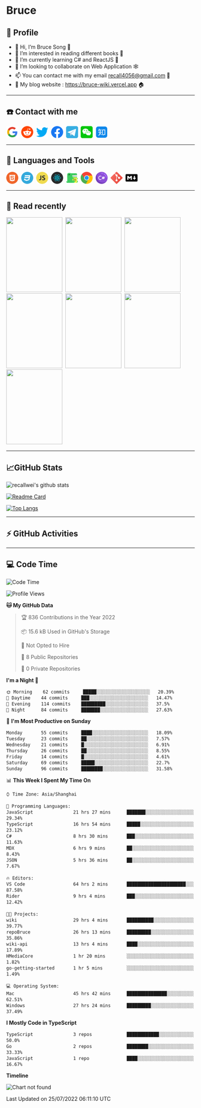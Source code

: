 # Bruce

## 🦁️ Profile

- 👋 Hi, I’m Bruce Song 🦁️
- 👀 I’m interested in reading different books 📖
- 🌱 I’m currently learning C# and ReactJS 🚀
- 💞️ I’m looking to collaborate on Web Application 🕸️
- 📫 You can contact me with my email recall4056@gmail.com 📮
- 📖 My blog website : https://bruce-wiki.vercel.app 🏠

---

## ☎️ Contact with me

<img height="32" width="32" src="/img/google.png"/>&nbsp;
<img height="32" width="32" src="/img/reddit.png"/>&nbsp;
<img height="32" width="32" src="/img/twitter.png"/>&nbsp;
<img height="32" width="32" src="/img/facebook.png"/>&nbsp;
<a href="https://t.me/recallwei" target="_blank" rel="noreferrer noopener"><img height="32" width="32" src="/img/telegram.png"/></a>&nbsp;
<img height="32" width="32" src="/img/wechat.png"/>&nbsp;
<img height="32" width="32" src="/img/zhihu.png"/>&nbsp;

---

## 🚀 Languages and Tools

<a href="https://bruce-wiki.vercel.app/docs/html" target="_blank" rel="noreferrer noopener"><img height="32" width="32" src="/img/html.png"/></a>&nbsp;
<a href="https://bruce-wiki.vercel.app/docs/css" target="_blank" rel="noreferrer noopener"><img height="32" width="32" src="/img/css.png"/></a>&nbsp;
<a href="https://bruce-wiki.vercel.app/docs/javascript" target="_blank" rel="noreferrer noopener"><img height="32" width="32" src="/img/javascript.png"/></a>&nbsp;
<a href="https://bruce-wiki.vercel.app/docs/react" target="_blank" rel="noreferrer noopener"><img height="32" width="32" src="/img/react.png"/></a>&nbsp;
<a href="https://bruce-wiki.vercel.app/docs/docusaurus" target="_blank" rel="noreferrer noopener"><img height="32" width="32" src="/img/docusaurus.png"/></a>&nbsp;
<img height="32" width="32" src="/img/chrome.png"/>&nbsp;
<a href="https://bruce-wiki.vercel.app/docs/csharp" target="_blank" rel="noreferrer noopener"><img height="32" width="32" src="/img/csharp.png"/></a>&nbsp;
<img height="32" width="32" src="/img/git.png"/>&nbsp;
<a href="https://bruce-wiki.vercel.app/docs/markdown" target="_blank" rel="noreferrer noopener"><img height="32" width="32" src="/img/markdown.png"/></a>&nbsp;

---

## 📖 Read recently

<img height="200" width="150" src="https://img9.doubanio.com/view/subject/s/public/s27283822.jpg"/>&nbsp;
<img height="200" width="150" src="https://img9.doubanio.com/view/subject/l/public/s33524212.jpg"/>&nbsp;
<img height="200" width="150" src="https://img9.doubanio.com/view/subject/m/public/s33460221.jpg"/>&nbsp;
<img height="200" width="150" src="https://img3.doubanio.com/view/subject/l/public/s8958650.jpg"/>&nbsp;
<img height="200" width="150" src="https://img9.doubanio.com/view/subject/l/public/s33703494.jpg"/>&nbsp;
<img height="200" width="150" src="https://img3.doubanio.com/view/subject/l/public/s29820180.jpg"/>&nbsp;
<img height="200" width="150" src="https://img9.doubanio.com/view/subject/l/public/s11329547.jpg"/>&nbsp;

---

## 📈GitHub Stats

![recallwei's github stats](https://github-readme-stats.vercel.app/api?username=recallwei&show_icons=true&theme=dracula&count_private=true&include_all_commits)

<!---
repository 卡片
--->

[![Readme Card](https://github-readme-stats.vercel.app/api/pin/?username=recallwei&repo=recallwei&theme=dracula)](https://github.com/recallwei/daily)

<!---
repository 常用语言 layout=compact（紧凑布局）
--->

[![Top Langs](https://github-readme-stats.vercel.app/api/top-langs/?username=recallwei&layout=compact&theme=dracula)](https://github.com/recallwei/daily)

---

## ⚡️ GitHub Activities

<!--START_SECTION:activity-->

<!--END_SECTION:activity-->

---

## 💻 Code Time

<!--START_SECTION:waka-->
![Code Time](http://img.shields.io/badge/Code%20Time-0%20secs-blue)

![Profile Views](http://img.shields.io/badge/Profile%20Views-16-blue)

**🐱 My GitHub Data** 

> 🏆 836 Contributions in the Year 2022
 > 
> 📦 15.6 kB Used in GitHub's Storage 
 > 
> 🚫 Not Opted to Hire
 > 
> 📜 8 Public Repositories 
 > 
> 🔑 0 Private Repositories  
 > 
**I'm a Night 🦉** 

```text
🌞 Morning    62 commits     █████░░░░░░░░░░░░░░░░░░░░   20.39% 
🌆 Daytime    44 commits     ███░░░░░░░░░░░░░░░░░░░░░░   14.47% 
🌃 Evening    114 commits    █████████░░░░░░░░░░░░░░░░   37.5% 
🌙 Night      84 commits     ███████░░░░░░░░░░░░░░░░░░   27.63%

```
📅 **I'm Most Productive on Sunday** 

```text
Monday       55 commits     ████░░░░░░░░░░░░░░░░░░░░░   18.09% 
Tuesday      23 commits     ██░░░░░░░░░░░░░░░░░░░░░░░   7.57% 
Wednesday    21 commits     █░░░░░░░░░░░░░░░░░░░░░░░░   6.91% 
Thursday     26 commits     ██░░░░░░░░░░░░░░░░░░░░░░░   8.55% 
Friday       14 commits     █░░░░░░░░░░░░░░░░░░░░░░░░   4.61% 
Saturday     69 commits     █████░░░░░░░░░░░░░░░░░░░░   22.7% 
Sunday       96 commits     ████████░░░░░░░░░░░░░░░░░   31.58%

```


📊 **This Week I Spent My Time On** 

```text
⌚︎ Time Zone: Asia/Shanghai

💬 Programming Languages: 
JavaScript               21 hrs 27 mins      ███████░░░░░░░░░░░░░░░░░░   29.34% 
TypeScript               16 hrs 54 mins      █████░░░░░░░░░░░░░░░░░░░░   23.12% 
C#                       8 hrs 30 mins       ███░░░░░░░░░░░░░░░░░░░░░░   11.63% 
MDX                      6 hrs 9 mins        ██░░░░░░░░░░░░░░░░░░░░░░░   8.43% 
JSON                     5 hrs 36 mins       ██░░░░░░░░░░░░░░░░░░░░░░░   7.67%

🔥 Editors: 
VS Code                  64 hrs 2 mins       ██████████████████████░░░   87.58% 
Rider                    9 hrs 4 mins        ███░░░░░░░░░░░░░░░░░░░░░░   12.42%

🐱‍💻 Projects: 
wiki                     29 hrs 4 mins       ██████████░░░░░░░░░░░░░░░   39.77% 
repoBruce                26 hrs 13 mins      █████████░░░░░░░░░░░░░░░░   35.86% 
wiki-api                 13 hrs 4 mins       ████░░░░░░░░░░░░░░░░░░░░░   17.89% 
HMediaCore               1 hr 20 mins        ░░░░░░░░░░░░░░░░░░░░░░░░░   1.82% 
go-getting-started       1 hr 5 mins         ░░░░░░░░░░░░░░░░░░░░░░░░░   1.49%

💻 Operating System: 
Mac                      45 hrs 42 mins      ███████████████░░░░░░░░░░   62.51% 
Windows                  27 hrs 24 mins      █████████░░░░░░░░░░░░░░░░   37.49%

```

**I Mostly Code in TypeScript** 

```text
TypeScript               3 repos             ████████████░░░░░░░░░░░░░   50.0% 
Go                       2 repos             ████████░░░░░░░░░░░░░░░░░   33.33% 
JavaScript               1 repo              ████░░░░░░░░░░░░░░░░░░░░░   16.67%

```


**Timeline**

![Chart not found](https://raw.githubusercontent.com/recallwei/recallwei/main/charts/bar_graph.png) 


 Last Updated on 25/07/2022 06:11:10 UTC
<!--END_SECTION:waka-->
<!---
recallwei/recallwei is a ✨ special ✨ repository because its `README.md` (this file) appears on your GitHub profile.
You can click the Preview link to take a look at your changes.
--->
